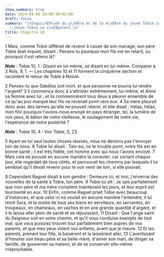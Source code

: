 ```yaml
---
show_summary: true
date: 2024-09-06 20:00:38+02:00
draft: false
summary: "\nInqui\xE9tude du p\xE8re et de la m\xE8re du jeune Tobie.\nRaguel et le\
  \ jeune Tobie se s\xE9parent.\n"
title: Chapitre 10
---
```





1 Mais, comme Tobie différait de revenir à cause de son mariage, son père Tobie était inquiet, disant : Penses-tu pourquoi mon fils est en retard, ou pourquoi il est retenu là?

***Note*** :  Tobie 10, 1 : Disant en lui-même, se disant en lui-même. Comparer à 2 Rois, 9, 1. ― Les chapitres 10 et 11 forment la cinquième section et racontent le retour de Tobie à Ninive.

2 Penses-tu que Gabélus soit mort, et que personne ne pourra lui rendre l'argent? 3 Il commença donc à s'attrister extrêmement, lui-même, et Anne sa femme avec lui ; et ils commencèrent tous deux à pleurer ensemble de ce qu'au jour marqué leur fils ne revenait point vers eux. 4 Sa mère pleurait donc avec des larmes qu'elle ne pouvait retenir, et elle disait : Hélas, hélas, mon fils! pourquoi t'avons-nous envoyé en pays étranger, toi, la lumière de nos yeux, le bâton de notre vieillesse, le soulagement de notre vie, l'espérance de notre postérité ?

***Note*** :  Tobie 10, 4 : Voir Tobie, 5, 23.

5 Ayant en toi seul toutes choses réunies, nous ne devions pas t'envoyer loin de nous. 6 Tobie lui disait : Tais-toi, ne te trouble point, notre fils est en bonne santé ; il est très fidèle, cet homme avec qui nous l'avons envoyé. 7 Mais cela ne pouvait en aucune manière la consoler; car sortant chaque jour, elle regardait de tous côtés, et parcourait les chemins par lesquels il lui semblait qu'il devait revenir pour le voir venir de loin, si elle pouvait.


8 Cependant Raguel disait à son gendre : Demeure ici, et moi, j'enverrai des nouvelles de ta santé à Tobie, ton père. 9 Tobie lui dit : Je sais parfaitement que mon père et ma mère comptent maintenant les jours, et leur esprit est tourmenté en eux. 10 Enfin, comme Raguel priait Tobie avec beaucoup d'instances, et que celui-ci ne voulait en aucune manière l'entendre, il lui remit Sara, et la moitié de tous ses biens en serviteurs, en servantes, en troupeaux, en chameaux, en vaches et en une grande quantité d'argent, et il le laissa aller plein de santé et se réjouissant, 11 Disant : Que l'ange saint du Seigneur soit en votre chemin, et qu'il vous conduise exempts de tout mal; que vous puissiez trouver tout parfaitement bien auprès de vos parents, et que mes yeux voient vos enfants, avant que je meure. 12 Et les parents, prenant leur fille, la baisèrent et la laissèrent aller, 13 L'avertissant d'honorer son beau-père et sa belle-mère, d'aimer son mari, de diriger sa famille, de gouverner sa maison, et de se
conserver elle-même irréprochable.

